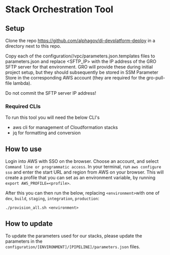 # Stack Orchestration Tool

## Setup

Clone the repo https://github.com/alphagov/di-devplatform-deploy in a directory next to this repo.

Copy each of the configuration/<env>/vpc/parameters.json.templates files to parameters.json and replace <SFTP_IP> with
the IP address of the GRO SFTP server for that environment. GRO will provide these during initial project setup, but
they should subsequently be stored in SSM Parameter Store in the corresponding AWS account (they are required for the
gro-pull-file lambda).

Do not commit the SFTP server IP address!

### Required CLIs

To run this tool you will need the below CLI's

* aws cli for management of Cloudformation stacks
* jq for formatting and conversion

## How to use

Login into AWS with SSO on the browser. Choose an account, and select `Command line or programmatic access`. In your
terminal, run `aws configure sso` and enter the start URL and region from AWS on your browser. This will create a
profile that you can set as an environment variable, by running `export AWS_PROFILE=<profile>`.

After this you can then run the below, replacing `<environment>`with one
of `dev`, `build`, `staging`, `integration`, `production`:

```shell
./provision_all.sh <environment>
```

## How to update

To update the parameters used for our stacks, please update the parameters in
the `configuration/[ENVIRONMENT]/[PIPELINE]/parameters.json` files.
